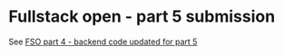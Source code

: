 # Fullstack open - part 5 submission

See [FSO part 4 - backend code updated for part 5](https://github.com/chriscodes17/FSO_part4)
